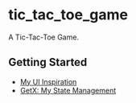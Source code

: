# tic_tac_toe_game

A Tic-Tac-Toe Game.

## Getting Started

- [My UI Inspiration](https://dribbble.com/shots/6653480-Game-Concept-Tic-Tac)
- [GetX: My State Management](https://pub.dev/packages/get)
